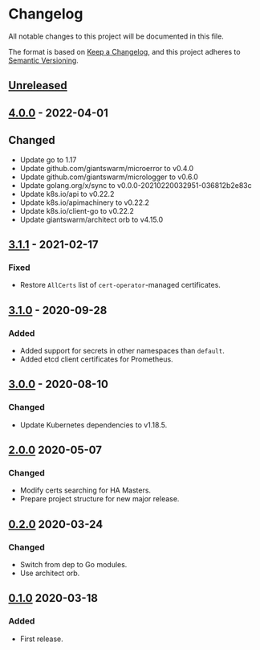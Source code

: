 # Changelog

All notable changes to this project will be documented in this file.

The format is based on [Keep a Changelog](https://keepachangelog.com/en/1.0.0/),
and this project adheres to [Semantic Versioning](https://semver.org/spec/v2.0.0.html).



## [Unreleased]

## [4.0.0] - 2022-04-01

## Changed

- Update go to 1.17
- Update github.com/giantswarm/microerror to v0.4.0
- Update  github.com/giantswarm/micrologger to v0.6.0
- Update  golang.org/x/sync to v0.0.0-20210220032951-036812b2e83c
- Update  k8s.io/api to v0.22.2
- Update  k8s.io/apimachinery to v0.22.2
- Update  k8s.io/client-go to v0.22.2
- Update giantswarm/architect orb to v4.15.0

## [3.1.1] - 2021-02-17

### Fixed

- Restore `AllCerts` list of `cert-operator`-managed certificates.

## [3.1.0] - 2020-09-28

### Added

- Added support for secrets in other namespaces than `default`.
- Added etcd client certificates for Prometheus.

## [3.0.0] - 2020-08-10

### Changed

- Update Kubernetes dependencies to v1.18.5.

## [2.0.0] 2020-05-07

### Changed

- Modify certs searching for HA Masters.
- Prepare project structure for new major release.



## [0.2.0] 2020-03-24

### Changed

- Switch from dep to Go modules.
- Use architect orb.



## [0.1.0] 2020-03-18

### Added

- First release.



[Unreleased]: https://github.com/giantswarm/certs/compare/v4.0.0...HEAD
[4.0.0]: https://github.com/giantswarm/certs/compare/v3.1.1...v4.0.0
[3.1.1]: https://github.com/giantswarm/certs/compare/v3.1.0...v3.1.1
[3.1.0]: https://github.com/giantswarm/certs/compare/v3.0.0...v3.1.0
[3.0.0]: https://github.com/giantswarm/certs/compare/v2.0.0...v3.0.0
[2.0.0]: https://github.com/giantswarm/certs/compare/v0.2.0...v2.0.0
[0.2.0]: https://github.com/giantswarm/certs/compare/v0.1.0...v0.2.0

[0.1.0]: https://github.com/giantswarm/certs/releases/tag/v0.1.0
